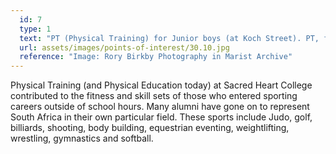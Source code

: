 ```yaml
---
  id: 7
  type: 1
  text: "PT (Physical Training) for Junior boys (at Koch Street). PT, fitness drills, was the forerunner to PE (Physical Education) later introduced at Sacred Heart College (at Koch Street and Observatory)."
  url: assets/images/points-of-interest/30.10.jpg
  reference: "Image: Rory Birkby Photography in Marist Archive"
---
```

Physical Training (and Physical Education today) at Sacred Heart College contributed to the fitness and skill sets of those who entered sporting careers outside of school hours. Many alumni have gone on to represent South Africa in their own particular field. These sports include Judo, golf, billiards, shooting, body building, equestrian eventing, weightlifting, wrestling, gymnastics and softball.

